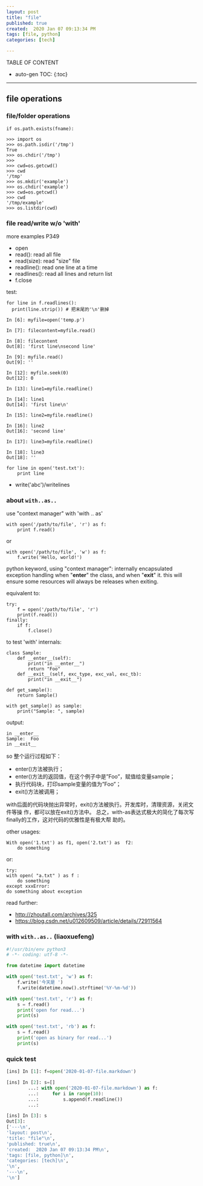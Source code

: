 ```yaml
---
layout: post
title: "file"
published: true
created:  2020 Jan 07 09:13:34 PM
tags: [file, python]
categories: [tech]

---
```


TABLE OF CONTENT

* auto-gen TOC:
{:toc}

- - -

## file operations

### file/folder operations

    if os.path.exists(fname):

    >>> import os
    >>> os.path.isdir('/tmp')
    True
    >>> os.chdir('/tmp')
    >>>
    >>> cwd=os.getcwd()
    >>> cwd
    '/tmp'
    >>> os.mkdir('example')
    >>> os.chdir('example')
    >>> cwd=os.getcwd()
    >>> cwd
    '/tmp/example'
    >>> os.listdir(cwd)

### file read/write w/o 'with'

more examples P349

* open
* read():       read all file
* read(size):   read "size" file
* readline():   read one line at a time
* readlines():  read all lines and return list
* f.close

test:

    for line in f.readlines():
      print(line.strip()) # 把末尾的'\n'删掉

    In [6]: myfile=open('temp.p')

    In [7]: filecontent=myfile.read()

    In [8]: filecontent
    Out[8]: 'first line\nsecond line'

    In [9]: myfile.read()
    Out[9]: ''

    In [12]: myfile.seek(0)
    Out[12]: 0

    In [13]: line1=myfile.readline()

    In [14]: line1
    Out[14]: 'first line\n'

    In [15]: line2=myfile.readline()

    In [16]: line2
    Out[16]: 'second line'

    In [17]: line3=myfile.readline()

    In [18]: line3
    Out[18]: ''

    for line in open('test.txt'):
        print line

* write('abc')/writelines

### about `with..as..`

use "context manager" with 'with .. as'

    with open('/path/to/file', 'r') as f:
        print f.read()

or

    with open('/path/to/file', 'w') as f:
        f.write('Hello, world!')

python keyword, using "context manager": internally encapsulated exception
handling when "__enter__" the class, and when "__exit__" it. this will ensure
some resources will always be releases when exiting.

equivalent to:

    try:
        f = open('/path/to/file', 'r')
        print(f.read())
    finally:
        if f:
            f.close()

to test 'with' internals:

    class Sample:
        def __enter__(self):
            print("in __enter__")
            return "Foo"
        def __exit__(self, exc_type, exc_val, exc_tb):
            print("in __exit__")

    def get_sample():
        return Sample()

    with get_sample() as sample:
        print("Sample: ", sample)

output:

    in __enter__
    Sample:  Foo
    in __exit__

so 整个运行过程如下：

* enter()方法被执行；
* enter()方法的返回值，在这个例子中是”Foo”，赋值给变量sample；
* 执行代码块，打印sample变量的值为”Foo”；
* exit()方法被调用；

with后面的代码块抛出异常时，exit()方法被执行。开发库时，清理资源，关闭文件等操
作，都可以放在exit()方法中。
总之，with-as表达式极大的简化了每次写finally的工作，这对代码的优雅性是有极大帮
助的。


other usages:

    With open('1.txt') as f1, open('2.txt') as  f2:
        do something

or:

    try:
	with open( "a.txt" ) as f :
	    do something
    except xxxError:
	do something about exception

read further:

* http://zhoutall.com/archives/325
* https://blog.csdn.net/u012609509/article/details/72911564

### with `with..as..` (liaoxuefeng)

```python
#!/usr/bin/env python3
# -*- coding: utf-8 -*-

from datetime import datetime

with open('test.txt', 'w') as f:
    f.write('今天是 ')
    f.write(datetime.now().strftime('%Y-%m-%d'))

with open('test.txt', 'r') as f:
    s = f.read()
    print('open for read...')
    print(s)

with open('test.txt', 'rb') as f:
    s = f.read()
    print('open as binary for read...')
    print(s)
```

### quick test

```python
[ins] In [1]: f=open('2020-01-07-file.markdown')

[ins] In [2]: s=[]
        ...: with open('2020-01-07-file.markdown') as f:
        ...:     for i in range(10):
        ...:         s.append(f.readline())
        ...:

[ins] In [3]: s
Out[3]:
['---\n',
'layout: post\n',
'title: "file"\n',
'published: true\n',
'created:  2020 Jan 07 09:13:34 PM\n',
'tags: [file, python]\n',
'categories: [tech]\n',
'\n',
'---\n',
'\n']
```
